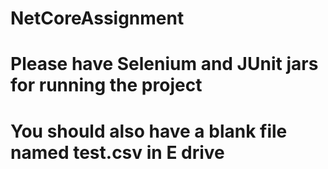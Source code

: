 # NetCoreAssignment
# Please have Selenium and JUnit jars for running the project
# You should also have a blank file named test.csv in E drive
